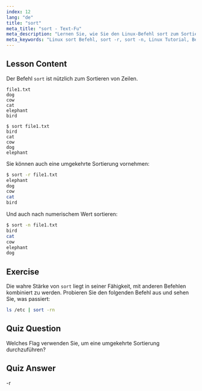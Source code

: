 ```yaml
---
index: 12
lang: "de"
title: "sort"
meta_title: "sort - Text-Fu"
meta_description: "Lernen Sie, wie Sie den Linux-Befehl sort zum Sortieren von Textdateien verwenden. Entdecken Sie Optionen wie umgekehrte und numerische Sortierung. Verbessern Sie Ihre Linux-Befehlszeilenkenntnisse!"
meta_keywords: "Linux sort Befehl, sort -r, sort -n, Linux Tutorial, Befehlszeile, Linux für Anfänger, sort Anleitung"
---
```


## Lesson Content

Der Befehl `sort` ist nützlich zum Sortieren von Zeilen.

```plaintext
file1.txt
dog
cow
cat
elephant
bird

$ sort file1.txt
bird
cat
cow
dog
elephant
```

Sie können auch eine umgekehrte Sortierung vornehmen:

```bash
$ sort -r file1.txt
elephant
dog
cow
cat
bird
```

Und auch nach numerischem Wert sortieren:

```bash
$ sort -n file1.txt
bird
cat
cow
elephant
dog
```

## Exercise

Die wahre Stärke von `sort` liegt in seiner Fähigkeit, mit anderen Befehlen kombiniert zu werden. Probieren Sie den folgenden Befehl aus und sehen Sie, was passiert:

```bash
ls /etc | sort -rn
```

## Quiz Question

Welches Flag verwenden Sie, um eine umgekehrte Sortierung durchzuführen?

## Quiz Answer

-r
